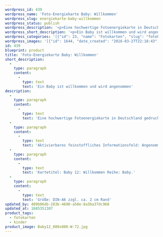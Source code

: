 ```yaml
---
wordpress_id: 439
wordpress_name: 'Foto-Energiekarte Baby: Willkommen'
wordpress_slug: energiekarte-baby-willkommen
wordpress_status: publish
wordpress_description: '<p>Eine hochwertige Fotoenergiekarte in Deutschland gedruckt und in Handarbeit laminiert.  Sie ist in Postkartengröße (DIN-A6) oder kleiner gut zu transportieren und kann auch auf den Körper aufgelegt werden.</p><p>Aktivierbares feinstoffliches Informationsfeld: Angenommen sein - Willkommen sein - ''Hier sein'' - ''In diesem Moment sein''. Pink: Die Karten der Reihe "Baby" enthalten Energiefelder für die ganze Familie. Sie wollen dabei unterstützen, die idealen Bedingungen für ein Baby zu schaffen, damit es sich zu einer gesunden und authentischen (natürlichen) Persönlichkeit entwickeln kann.</p><p>Kartetitel: Baby 12: Willkommen Reihe: Baby.</p><p>Größe: DIN-A6 zzgl. ca. 2 cm Rand<br />Andere Formate sind individuell für Sie innerhalb weniger Tage herstellbar. Bitte kontaktieren Sie uns hierfür unter <a href="mailto:info@elvedenverlag.de">info@elvedenverlag.de</a>.</p><p><a href="https://my.feenbaum.de/anwendung-energiebilder-foto-laminiert/">Anwendungshinweise</a>      <a href="https://my.feenbaum.de/produktinformationen-fotokarten/">Produktinformationen</a></p>'
wordpress_short_description: '<p>Ein Baby ist willkommen und wird angenommen<br /><em>Hinweis: Das Wasserzeichen „Elveden Verlag Energiebild“ wird nicht mit gedruckt</em></p>'
wordpress_categories: '[{"id": 23, "name": "Fotokarten", "slug": "fotokarten"}, {"id": 70, "name": "Kinder", "slug": "kinder"}]'
wordpress_images: '[{"id": 1644, "date_created": "2016-03-27T22:18:43", "date_created_gmt": "2016-03-27T18:18:43", "date_modified": "2016-03-27T22:18:43", "date_modified_gmt": "2016-03-27T18:18:43", "src": "https://my.feenbaum.de/wp-content/uploads/2016/03/Baby12_800x800-W-72.jpg", "name": "Baby12_800x800-W-72", "alt": ""}]'
id: 439
blueprint: product
title: 'Foto-Energiekarte Baby: Willkommen'
short_description:
  -
    type: paragraph
    content:
      -
        type: text
        text: 'Ein Baby ist willkommen und wird angenommen'
description:
  -
    type: paragraph
    content:
      -
        type: text
        text: 'Eine hochwertige Fotoenergiekarte in Deutschland gedruckt und in Handarbeit laminiert.  Sie ist in Postkartengröße (DIN-A6) oder kleiner gut zu transportieren und kann auch auf den Körper aufgelegt werden.'
  -
    type: paragraph
    content:
      -
        type: text
        text: 'Aktivierbares feinstoffliches Informationsfeld: Angenommen sein - Willkommen sein - ''Hier sein'' - ''In diesem Moment sein''. Pink: Die Karten der Reihe "Baby" enthalten Energiefelder für die ganze Familie. Sie wollen dabei unterstützen, die idealen Bedingungen für ein Baby zu schaffen, damit es sich zu einer gesunden und authentischen (natürlichen) Persönlichkeit entwickeln kann.'
  -
    type: paragraph
    content:
      -
        type: text
        text: 'Kartetitel: Baby 12: Willkommen Reihe: Baby.'
  -
    type: paragraph
    content:
      -
        type: text
        text: 'Größe: DIN-A6 zzgl. ca. 2 cm Rand'
updated_by: 489b06db-283b-4690-a50e-8a3ba37dc968
updated_at: 1685351307
product_tags:
  - fotokarten
  - kinder
product_image: Baby12_800x800-W-72.jpg
---
```

